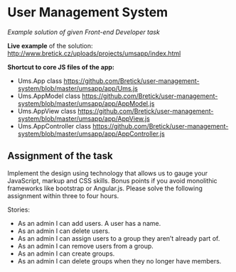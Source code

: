 User Management System
==

*Example solution of given Front-end Developer task*

**Live example** of the solution: http://www.bretick.cz/uploads/projects/umsapp/index.html

**Shortcut to core JS files of the app:**
* Ums.App class
https://github.com/Bretick/user-management-system/blob/master/umsapp/app/Ums.js
* Ums.AppModel class
https://github.com/Bretick/user-management-system/blob/master/umsapp/app/AppModel.js
* Ums.AppView class
https://github.com/Bretick/user-management-system/blob/master/umsapp/app/AppView.js
* Ums.AppController class
https://github.com/Bretick/user-management-system/blob/master/umsapp/app/AppController.js


Assignment of the task
--
Implement the design using technology that allows us to gauge your JavaScript, markup and CSS skills. Bonus points if you avoid monolithic frameworks like bootstrap or Angular.js. Please solve the following assignment within three to four hours.

Stories:
* As an admin I can add users. A user has a name.
* As an admin I can delete users.
* As an admin I can assign users to a group they aren’t already part of.
* As an admin I can remove users from a group.
* As an admin I can create groups.
* As an admin I can delete groups when they no longer have members.


